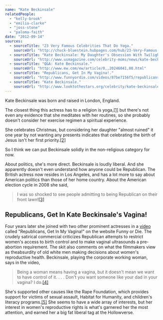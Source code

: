 ```yaml
---
name: "Kate Beckinsale"
relatedPeople:
  - "kelly-brook"
  - "emilia-clarke"
  - "joss-stone"
  - "paloma-faith"
date: "2012-09-14"
sources:
  - sourceTitle: "23 Very Famous Celebrities That Do Yoga."
    sourceUrl: "http://chuck-bluestein.hubpages.com/hub/23-Very-Famous-Celebrities-That-Do-Yoga"
  - sourceTitle: "Kate Beckinsale: My Daughter's Obsession With Twilight \"Almost Ruined Christmas.\""
    sourceUrl: "http://www.usmagazine.com/celebrity-moms/news/kate-beckinsale-my-daughters-obsession-with-twilight-almost-ruined-christmas-2012124"
  - sourceTitle: "Q&A: Kate Beckinsale."
    sourceUrl: "http://www.ew.com/ew/article/0,,20246041,00.html"
  - sourceTitle: "Republicans, Get In My Vagina!."
    sourceUrl: "http://www.funnyordie.com/videos/87be7156f5/republicans-get-in-my-vagina"
  - sourceTitle: "Kate Beckinsale."
    sourceUrl: "http://www.looktothestars.org/celebrity/kate-beckinsale#related-news"
---
```


Kate Beckinsale was born and raised in London, England.

The closest thing this actress has to a religion is yoga,<a class="source-citation" href="http://chuck-bluestein.hubpages.com/hub/23-Very-Famous-Celebrities-That-Do-Yoga" title="23 Very Famous Celebrities That Do Yoga.">[1]</a> but there's not even any evidence that she meditates with her routines, so she probably doesn't consider her exercise regimen a spiritual experience.

She celebrates Christmas, but considering her daughter "almost ruined" it one year by not wanting any presents indicates that celebrating the birth of Jesus isn't her first priority.<a class="source-citation" href="http://www.usmagazine.com/celebrity-moms/news/kate-beckinsale-my-daughters-obsession-with-twilight-almost-ruined-christmas-2012124" title="Kate Beckinsale: My Daughter&apos;s Obsession With Twilight &quot;Almost Ruined Christmas.&quot;">[2]</a>

So I think we can put Beckinsale solidly in the non-religious category for now.

About politics, she's more direct. Beckinsale is loudly liberal. And she apparently doesn't even understand how anyone could be Republican. The British actress now resides in Los Angeles, and has a lot more to say about American politics than those of her home country. About the American election cycle in 2008 she said,

>I was so shocked to see people admitting to being Republican on their front lawn!<a class="source-citation" href="http://www.ew.com/ew/article/0,,20246041,00.html" title="Q&amp;A: Kate Beckinsale.">[3]</a>

## 

## Republicans, Get In Kate Beckinsale's Vagina!

Four years later she joined with two other prominent actresses in a [video](http://www.funnyordie.com/videos/87be7156f5/republicans-get-in-my-vagina) called "Republicans, Get In My Vagina!" on the website Funny or Die. The crudely satirical commercial criticizes Republican attempts to restrict women's access to birth control and to make vaginal ultrasounds a pre-abortion requirement. The skit also comments on what the filmmakers view as theabsurdity of old white men making decisions about women's reproductive health. Beckinsale, playing the corporate working woman, says in the video,

>Being a woman means having a vagina, but it doesn't mean we want to have control of it. . . . Don't you want someone like your dad in your vagina? I do.<a class="source-citation" href="http://www.funnyordie.com/videos/87be7156f5/republicans-get-in-my-vagina" title="Republicans, Get In My Vagina!.">[4]</a>

She's supported other causes like the Rape Foundation, which provides support for victims of sexual assault, Habitat for Humanity, and children's literacy programs.<a class="source-citation" href="http://www.looktothestars.org/celebrity/kate-beckinsale#related-news" title="Kate Beckinsale.">[5]</a> She seems to have a wide array of interests, but her interest in women's reproductive rights is what's garnered her the most attention, and earned her a big fat liberal tag at the Hollowverse.